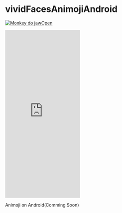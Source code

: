# vividFacesAnimojiAndroid

[![Monkey do jawOpen](https://github.com/zoonewbie/vividFacesAnimojiAndroid/raw/master/monkey_jawopen.png)](HTTPS://GITHUB.COM/ZOONEWBIE/VIVIDFACESANIMOJIANDROID/BLOB/MASTER/SVID_20190122_130751_1.MP4?RAW=TRUE)


 <iframe width="240" height="540"
src="HTTPS://GITHUB.COM/ZOONEWBIE/VIVIDFACESANIMOJIANDROID/BLOB/MASTER/SVID_20190122_130751_1.MP4?RAW=TRUE" 
frameborder="0" 
allow="accelerometer; autoplay; encrypted-media; gyroscope; picture-in-picture" 
allowfullscreen></iframe>

Animoji on Android(Comming Soon)
